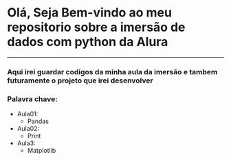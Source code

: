 # Olá, Seja Bem-vindo ao meu repositorio sobre a imersão de dados com python da **Alura**

---

### Aqui irei guardar codigos da minha aula da imersão e tambem futuramente o projeto que irei desenvolver

### Palavra chave:
* Aula01:
    * Pandas
* Aula02:
    * Print
* Aula3:
    * Matplotlib